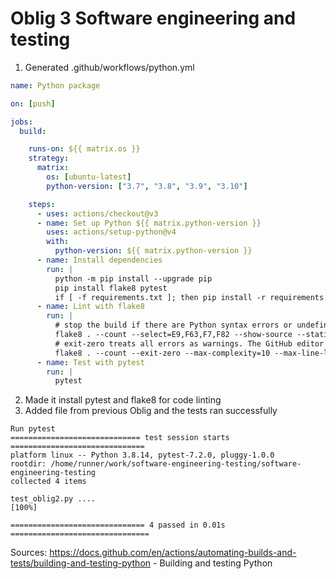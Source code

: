 # Oblig 3 Software engineering and testing

1. Generated .github/workflows/python.yml

```yml
name: Python package

on: [push]

jobs:
  build:

    runs-on: ${{ matrix.os }}
    strategy:
      matrix:
        os: [ubuntu-latest]
        python-version: ["3.7", "3.8", "3.9", "3.10"]

    steps:
      - uses: actions/checkout@v3
      - name: Set up Python ${{ matrix.python-version }}
        uses: actions/setup-python@v4
        with:
          python-version: ${{ matrix.python-version }}
      - name: Install dependencies
        run: |
          python -m pip install --upgrade pip
          pip install flake8 pytest
          if [ -f requirements.txt ]; then pip install -r requirements.txt; fi
      - name: Lint with flake8
        run: |
          # stop the build if there are Python syntax errors or undefined names
          flake8 . --count --select=E9,F63,F7,F82 --show-source --statistics
          # exit-zero treats all errors as warnings. The GitHub editor is 127 chars wide
          flake8 . --count --exit-zero --max-complexity=10 --max-line-length=127 --statistics
      - name: Test with pytest
        run: |
          pytest
```


2. Made it install pytest and flake8 for code linting
3. Added file from previous Oblig and the tests ran successfully
```
Run pytest
============================= test session starts ==============================
platform linux -- Python 3.8.14, pytest-7.2.0, pluggy-1.0.0
rootdir: /home/runner/work/software-engineering-testing/software-engineering-testing
collected 4 items

test_oblig2.py ....                                                      [100%]

============================== 4 passed in 0.01s ===============================
```

Sources:
https://docs.github.com/en/actions/automating-builds-and-tests/building-and-testing-python - Building and testing Python
